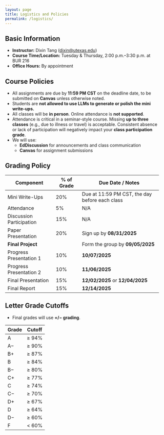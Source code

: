 ```yaml
---
layout: page
title: Logistics and Policies
permalink: /logistics/
---
```


## Basic Information

- **Instructor:** Dixin Tang (dixin@utexas.edu)  
- **Course Time/Location:** Tuesday & Thursday, 2:00 p.m.–3:30 p.m. at BUR 216  
- **Office Hours:** By appointment  

## Course Policies

- All assignments are due by **11:59 PM CST** on the deadline date, to be submitted on **Canvas** unless otherwise noted.
- Students are **not allowed to use LLMs to generate or polish the mini write-ups.**
- All classes will be **in person**. Online attendance is **not supported**.
- Attendance is critical in a seminar-style course. Missing **up to three classes** (e.g., due to illness or travel) is acceptable. Consistent absence or lack of participation will negatively impact your **class participation grade**.
- We will use:
  - **EdDiscussion** for announcements and class communication
  - **Canvas** for assignment submissions

## Grading Policy

| Component                 | % of Grade | Due Date / Notes                              |
|---------------------------|------------|-----------------------------------------------|
| Mini Write-Ups            | 20%        | Due at 11:59 PM CST, the day before each class|
| Attendance                | 5%         | N/A                                           |
| Discussion Participation  | 15%        | N/A                                           |
| Paper Presentation        | 20%        | Sign up by **08/31/2025**                     |
| **Final Project**         |            | Form the group by **09/05/2025**              |
| Progress Presentation 1   | 10%        | **10/07/2025**                                |
| Progress Presentation 2   | 10%        | **11/06/2025**                                |
| Final Presentation        | 15%        | **12/02/2025** or **12/04/2025**              |
| Final Report              | 15%        | **12/14/2025**                                |


## Letter Grade Cutoffs

- Final grades will use **+/− grading**.

| Grade | Cutoff |
|-------|--------|
| A     | ≥ 94%  |
| A−    | ≥ 90%  |
| B+    | ≥ 87%  |
| B     | ≥ 84%  |
| B−    | ≥ 80%  |
| C+    | ≥ 77%  |
| C     | ≥ 74%  |
| C−    | ≥ 70%  |
| D+    | ≥ 67%  |
| D     | ≥ 64%  |
| D−    | ≥ 60%  |
| F     | < 60%  |
